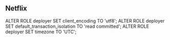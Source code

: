 ## Netflix

ALTER ROLE deployer SET client_encoding TO 'utf8';
ALTER ROLE deployer SET default_transaction_isolation TO 'read committed';
ALTER ROLE deployer SET timezone TO 'UTC';